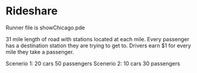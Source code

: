 # Rideshare
Runner file is showChicago.pde

31 mile length of road with stations located at each mile. 
Every passenger has a destination station they are trying to get to. 
Drivers earn $1 for every mile they take a passenger. 

Scenerio 1: 20 cars 50 passengers
Scenerio 2: 10 cars 30 passengers
